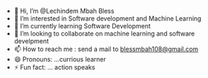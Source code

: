 - 👋 Hi, I’m @Lechindem Mbah Bless
- 👀 I’m interested in Software development and Machine Learning
- 🌱 I’m currently learning Software Development
- 💞️ I’m looking to collaborate on machine learning and software develpment
- 📫 How to reach me : send a mail to blessmbah108@gmail.com
- 😄 Pronouns: ...currious learner
- ⚡ Fun fact: ... action speaks

<!---
MbahBless/MbahBless is a ✨ special ✨ repository because its `README.md` (this file) appears on your GitHub profile.
You can click the Preview link to take a look at your changes.
--->
